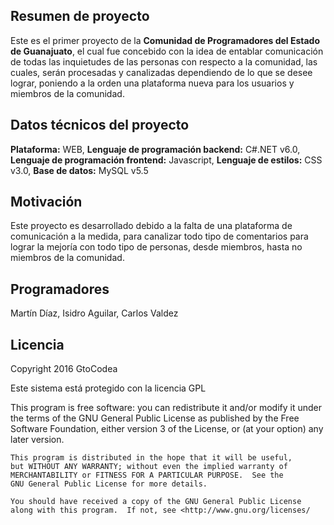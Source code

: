 ## Resumen de proyecto
Este es el primer proyecto de la **Comunidad de Programadores del Estado de Guanajuato**, el cual fue concebido con la idea de entablar comunicación de todas las inquietudes de las personas con respecto a la comunidad, las cuales, serán procesadas y canalizadas dependiendo de lo que se desee lograr, poniendo a la orden una plataforma nueva para los usuarios y miembros de la comunidad.


## Datos técnicos del proyecto
**Plataforma:** WEB, 
**Lenguaje de programación backend:** C#.NET v6.0, 
**Lenguaje de programación frontend:** Javascript, 
**Lenguaje de estilos:** CSS v3.0, 
**Base de datos:** MySQL v5.5


## Motivación
Este proyecto es desarrollado debido a la falta de una plataforma de comunicación a la medida, para canalizar todo tipo de comentarios para lograr la mejoría con todo tipo de personas, desde miembros, hasta no miembros de la comunidad.



## Programadores
Martín Díaz, 
Isidro Aguilar, 
Carlos Valdez




## Licencia
Copyright 2016 GtoCodea

Este sistema está protegido con la licencia GPL

 This program is free software: you can redistribute it and/or modify
    it under the terms of the GNU General Public License as published by
    the Free Software Foundation, either version 3 of the License, or
    (at your option) any later version.

    This program is distributed in the hope that it will be useful,
    but WITHOUT ANY WARRANTY; without even the implied warranty of
    MERCHANTABILITY or FITNESS FOR A PARTICULAR PURPOSE.  See the
    GNU General Public License for more details.

    You should have received a copy of the GNU General Public License
    along with this program.  If not, see <http://www.gnu.org/licenses/
